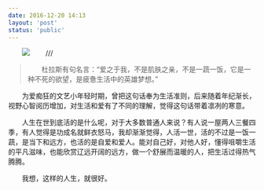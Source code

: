 ```yaml
---
date: 2016-12-20 14:13
layout: 'post'
status: 'public'
---
```

![](https://inz.oss-cn-beijing.aliyuncs.com/Images/Pixabay/cloud-5055011.jpg)
/// <audio src="https://inz.oss-cn-beijing.aliyuncs.com/Audios/128kbit/%E4%B9%94%E6%A5%9A%E7%86%99%20-%20%E5%BD%A9%E8%99%B9.mp3" autoplay loop></audio>
<audio src="https://pan.besunny.life/%E7%B4%A0%E6%9D%90/Audios/128kbit/%E4%B9%94%E6%A5%9A%E7%86%99%20-%20%E5%BD%A9%E8%99%B9.mp3" autoplay loop></audio>

> 杜拉斯有句名言：“爱之于我，不是肌肤之亲，不是一蔬一饭，它是一种不死的欲望，是疲惫生活中的英雄梦想。”

<html>
<head>
<style type="text/css">
 p {text-indent: 2em;}
</style>
</head>

<body>
<p>为爱痴狂的文艺小年轻时期，曾把这句话奉为生活准则，后来随着年纪渐长，视野心智阅历增加，对生活和爱有了不同的理解，觉得这句话带着凛冽的寒意。</p>
<p>人生在世到底活的是什么呢，对于大多数普通人来说？有人说一屋两人三餐四季，有人觉得是功成名就鲜衣怒马，我却渐渐觉得，人活一世，活的不过是一饭一蔬，是当下和远方，也活的是自爱和爱人。能对自己好，对他人好，懂得咀嚼生活的平凡滋味，也能欣赏辽远开阔的远方，做一个舒展而温暖的人，把生活过得热气腾腾。</p>
<p>我想，这样的人生，就很好。</p>
</body>
</html>